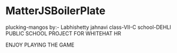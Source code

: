 # MatterJSBoilerPlate
plucking-mangos
by:- Labhishetty jahnavi
class-VII-C
school-DEHLI PUBLIC SCHOOL
PROJECT FOR WHITEHAT HR

ENJOY PLAYING THE GAME

